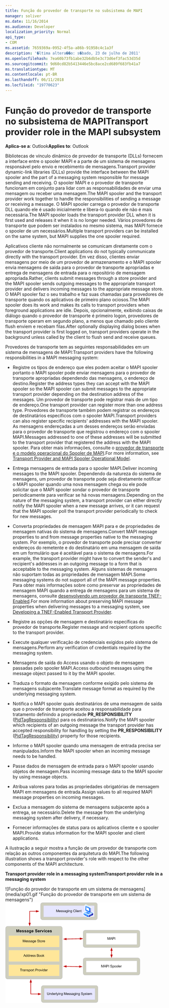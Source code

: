 ```yaml
---
title: Função do provedor de transporte no subsistema de MAPI
manager: soliver
ms.date: 11/16/2014
ms.audience: Developer
localization_priority: Normal
api_type:
- COM
ms.assetid: 7659369a-0952-4f5a-a86b-91958c4c1a3f
description: '�ltima altera��o: s�bado, 23 de julho de 2011'
ms.openlocfilehash: 7ea60b73fb1abe32b6db5e3c73d6ef3fac53d35d
ms.sourcegitcommit: 9d60cd82b5413446e5bc8ace2cd689f683fb41a7
ms.translationtype: MT
ms.contentlocale: pt-BR
ms.lasthandoff: 06/11/2018
ms.locfileid: "19770623"
---
```

# <a name="transport-provider-role-in-the-mapi-subsystem"></a><span data-ttu-id="be0f9-103">Função do provedor de transporte no subsistema de MAPI</span><span class="sxs-lookup"><span data-stu-id="be0f9-103">Transport provider role in the MAPI subsystem</span></span>
  
<span data-ttu-id="be0f9-104">**Aplica-se a**: Outlook</span><span class="sxs-lookup"><span data-stu-id="be0f9-104">**Applies to**: Outlook</span></span> 
  
<span data-ttu-id="be0f9-105">Bibliotecas de vínculo dinâmico de provedor de transporte (DLLs) fornecem a interface entre o spooler MAPI e a parte de um sistema de mensagens responsável pelo envio e recebimento de mensagens.</span><span class="sxs-lookup"><span data-stu-id="be0f9-105">Transport provider dynamic-link libraries (DLLs) provide the interface between the MAPI spooler and the part of a messaging system responsible for message sending and receiving.</span></span> <span data-ttu-id="be0f9-106">O spooler MAPI e o provedor de transporte funcionam em conjunto para lidar com as responsabilidades de enviar uma mensagem ou receber uma mensagem.</span><span class="sxs-lookup"><span data-stu-id="be0f9-106">The MAPI spooler and the transport provider work together to handle the responsibilities of sending a message or receiving a message.</span></span> <span data-ttu-id="be0f9-107">O MAPI spooler carrega o provedor de transporte DLL quando ele é usado inicialmente e libera-lo quando ele não é mais necessária.</span><span class="sxs-lookup"><span data-stu-id="be0f9-107">The MAPI spooler loads the transport provider DLL when it is first used and releases it when it is no longer needed.</span></span> <span data-ttu-id="be0f9-108">Vários provedores de transporte que podem ser instalados no mesmo sistema, mas MAPI fornece o spooler de um necessários.</span><span class="sxs-lookup"><span data-stu-id="be0f9-108">Multiple transport providers can be installed on the same system, but MAPI supplies the one spooler required.</span></span>
  
<span data-ttu-id="be0f9-109">Aplicativos cliente não normalmente se comunicam diretamente com o provedor de transporte.</span><span class="sxs-lookup"><span data-stu-id="be0f9-109">Client applications do not typically communicate directly with the transport provider.</span></span> <span data-ttu-id="be0f9-110">Em vez disso, clientes enviar mensagens por meio de um provedor de armazenamento e o MAPI spooler envia mensagens de saída para o provedor de transporte apropriadas e entrega de mensagens de entrada para o repositório de mensagem apropriada.</span><span class="sxs-lookup"><span data-stu-id="be0f9-110">Rather, clients submit messages through a store provider and the MAPI spooler sends outgoing messages to the appropriate transport provider and delivers incoming messages to the appropriate message store.</span></span> <span data-ttu-id="be0f9-111">O MAPI spooler faz o seu trabalho e faz suas chamadas para provedores de transporte quando os aplicativos de primeiro plano ociosos.</span><span class="sxs-lookup"><span data-stu-id="be0f9-111">The MAPI spooler does its work and makes its calls to transport providers when foreground applications are idle.</span></span> <span data-ttu-id="be0f9-112">Depois, opcionalmente, exibindo caixas de diálogo quando o provedor de transporte é primeiro logon, provedores de transporte operam em segundo plano, a menos que chamado pelo cliente flush enviem e recebam filas.</span><span class="sxs-lookup"><span data-stu-id="be0f9-112">After optionally displaying dialog boxes when the transport provider is first logged on, transport providers operate in the background unless called by the client to flush send and receive queues.</span></span> 
  
<span data-ttu-id="be0f9-113">Provedores de transporte tem as seguintes responsabilidades em um sistema de mensagens de MAPI:</span><span class="sxs-lookup"><span data-stu-id="be0f9-113">Transport providers have the following responsibilities in a MAPI messaging system:</span></span>
  
- <span data-ttu-id="be0f9-114">Registre os tipos de endereço que eles podem aceitar o MAPI spooler portanto o MAPI spooler pode enviar mensagens para o provedor de transporte apropriadas dependendo das mensagens, o endereço de destino.</span><span class="sxs-lookup"><span data-stu-id="be0f9-114">Register the address types they can accept with the MAPI spooler so the MAPI spooler can submit messages to the appropriate transport provider depending on the destination address of the messages.</span></span> <span data-ttu-id="be0f9-115">Um provedor de transporte pode registrar mais de um tipo de endereço.</span><span class="sxs-lookup"><span data-stu-id="be0f9-115">One transport provider can register more than one address type.</span></span> <span data-ttu-id="be0f9-116">Provedores de transporte também podem registrar os endereços de destinatários específicos com o spooler MAPI.</span><span class="sxs-lookup"><span data-stu-id="be0f9-116">Transport providers can also register specific recipients' addresses with the MAPI spooler.</span></span> <span data-ttu-id="be0f9-117">As mensagens endereçadas a um desses endereços serão enviadas para o provedor de transporte que registrou o endereço com o spooler MAPI.</span><span class="sxs-lookup"><span data-stu-id="be0f9-117">Messages addressed to one of these addresses will be submitted to the transport provider that registered the address with the MAPI spooler.</span></span> <span data-ttu-id="be0f9-118">Para obter mais informações, consulte o [provedor de transporte e o modelo operacional do Spooler de MAPI](transport-provider-and-mapi-spooler-operational-model.md).</span><span class="sxs-lookup"><span data-stu-id="be0f9-118">For more information, see [Transport Provider and MAPI Spooler Operational Model](transport-provider-and-mapi-spooler-operational-model.md).</span></span>
    
- <span data-ttu-id="be0f9-119">Entrega mensagens de entrada para o spooler MAPI.</span><span class="sxs-lookup"><span data-stu-id="be0f9-119">Deliver incoming messages to the MAPI spooler.</span></span> <span data-ttu-id="be0f9-120">Dependendo da natureza do sistema de mensagens, um provedor de transporte pode seja diretamente notificar o MAPI spooler quando uma nova mensagem chega ou ele pode solicitar que o MAPI spooler sondar o provedor de transporte periodicamente para verificar se há novas mensagens.</span><span class="sxs-lookup"><span data-stu-id="be0f9-120">Depending on the nature of the messaging system, a transport provider can either directly notify the MAPI spooler when a new message arrives, or it can request that the MAPI spooler poll the transport provider periodically to check for new messages.</span></span>
    
- <span data-ttu-id="be0f9-121">Converta propriedades de mensagem MAPI para e de propriedades de mensagem nativas do sistema de mensagens.</span><span class="sxs-lookup"><span data-stu-id="be0f9-121">Convert MAPI message properties to and from message properties native to the messaging system.</span></span> <span data-ttu-id="be0f9-122">Por exemplo, o provedor de transporte pode precisar converter endereços do remetente e do destinatário em uma mensagem de saída em um formulário que é aceitável para o sistema de mensagens.</span><span class="sxs-lookup"><span data-stu-id="be0f9-122">For example, the transport provider might have to convert the sender's and recipient's addresses in an outgoing message to a form that is acceptable to the messaging system.</span></span> <span data-ttu-id="be0f9-123">Alguns sistemas de mensagens não suportam todas as propriedades de mensagem MAPI.</span><span class="sxs-lookup"><span data-stu-id="be0f9-123">Some messaging systems do not support all of the MAPI message properties.</span></span> <span data-ttu-id="be0f9-124">Para obter mais informações sobre como preservar as propriedades de mensagem MAPI quando a entrega de mensagens para um sistema de mensagens, consulte [desenvolvendo um provedor de transporte TNEF-Enabled](developing-a-tnef-enabled-transport-provider.md).</span><span class="sxs-lookup"><span data-stu-id="be0f9-124">For more information about preserving MAPI message properties when delivering messages to a messaging system, see [Developing a TNEF-Enabled Transport Provider](developing-a-tnef-enabled-transport-provider.md).</span></span>
    
- <span data-ttu-id="be0f9-125">Registre as opções de mensagem e destinatário específicas do provedor de transporte.</span><span class="sxs-lookup"><span data-stu-id="be0f9-125">Register message and recipient options specific to the transport provider.</span></span>
    
- <span data-ttu-id="be0f9-126">Execute qualquer verificação de credenciais exigidos pelo sistema de mensagens.</span><span class="sxs-lookup"><span data-stu-id="be0f9-126">Perform any verification of credentials required by the messaging system.</span></span>
    
- <span data-ttu-id="be0f9-127">Mensagens de saída do Access usando o objeto de mensagem passadas pelo spooler MAPI.</span><span class="sxs-lookup"><span data-stu-id="be0f9-127">Access outbound messages using the message object passed to it by the MAPI spooler.</span></span>
    
- <span data-ttu-id="be0f9-128">Traduza o formato da mensagem conforme exigido pelo sistema de mensagens subjacente.</span><span class="sxs-lookup"><span data-stu-id="be0f9-128">Translate message format as required by the underlying messaging system.</span></span>
    
- <span data-ttu-id="be0f9-129">Notifica o MAPI spooler quais destinatários de uma mensagem de saída que o provedor de transporte aceitou a responsabilidade para tratamento definindo a propriedade **PR_RESPONSIBILITY** ([PidTagResponsibility](pidtagresponsibility-canonical-property.md)) para os destinatários.</span><span class="sxs-lookup"><span data-stu-id="be0f9-129">Notify the MAPI spooler which recipients of an outgoing message the transport provider has accepted responsibility for handling by setting the **PR_RESPONSIBILITY** ([PidTagResponsibility](pidtagresponsibility-canonical-property.md)) property for those recipients.</span></span>
    
- <span data-ttu-id="be0f9-130">Informe o MAPI spooler quando uma mensagem de entrada precisa ser manipulados.</span><span class="sxs-lookup"><span data-stu-id="be0f9-130">Inform the MAPI spooler when an incoming message needs to be handled.</span></span>
    
- <span data-ttu-id="be0f9-131">Passe dados de mensagem de entrada para o MAPI spooler usando objetos de mensagem.</span><span class="sxs-lookup"><span data-stu-id="be0f9-131">Pass incoming message data to the MAPI spooler by using message objects.</span></span>
    
- <span data-ttu-id="be0f9-132">Atribua valores para todas as propriedades obrigatórias de mensagem MAPI em mensagens de entrada.</span><span class="sxs-lookup"><span data-stu-id="be0f9-132">Assign values to all required MAPI message properties on incoming messages.</span></span>
    
- <span data-ttu-id="be0f9-133">Exclua a mensagem do sistema de mensagens subjacente após a entrega, se necessário.</span><span class="sxs-lookup"><span data-stu-id="be0f9-133">Delete the message from the underlying messaging system after delivery, if necessary.</span></span>
    
- <span data-ttu-id="be0f9-134">Fornecer informações de status para os aplicativos cliente e o spooler MAPI.</span><span class="sxs-lookup"><span data-stu-id="be0f9-134">Provide status information for the MAPI spooler and client applications.</span></span>
    
<span data-ttu-id="be0f9-135">A ilustração a seguir mostra a função de um provedor de transporte com relação as outros componentes da arquitetura do MAPI.</span><span class="sxs-lookup"><span data-stu-id="be0f9-135">The following illustration shows a transport provider's role with respect to the other components of the MAPI architecture.</span></span>
  
<span data-ttu-id="be0f9-136">**Transport provider role in a messaging system**</span><span class="sxs-lookup"><span data-stu-id="be0f9-136">**Transport provider role in a messaging system**</span></span>
  
<span data-ttu-id="be0f9-137">![Função do provedor de transporte em um sistema de mensagens] (media/xp01.gif "Função do provedor de transporte em um sistema de mensagens")</span><span class="sxs-lookup"><span data-stu-id="be0f9-137">![Transport provider role in a messaging system](media/xp01.gif "Transport provider role in a messaging system")</span></span>
  

